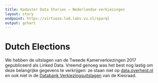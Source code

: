 ```yaml
---
title: Kadaster Data Stories ― Nederlandse verkiezingen
layout: story
endpoint: https://virtuoso.lod.labs.vu.nl/sparql
output: gchart
---
```

# Dutch Elections

We hebben de uitslagen van de Tweede Kamerverkiezingen 2017
gepubliceerd als Linked Data.  Vreemd genoeg was het best nog
lastig om deze belangrijke gegevens te verkrijgen: ze staan
niet op <a href="http://data.overheid.nl">data.overheid.nl</a>
en ook niet in
de [Databank
Verkiezingsuitslagen](http://www.verkiezingsuitslagen.nl/) van de Kiesraad.

<div data-query
     data-query-sparql="tweede_kamer_verkiezingen_2017.rq">
</div>
<!--
<p>We linken de verkiezingsuitslagen op gemeente niveau aan
gemeentes in de BAG.  Wikidata en DBpedia bevatten mappings van
BAG naar CBS gemeentes. CBS bevat verschillende statistieken op
gemeente niveau. Hieronder laten we de gemeentes zien waar de
ratio van PVV stemmers in verhouding met het percentage
niet-westerse allochtonen het grootst is.</p>
<div data-query="http://static.triply.cc/sparql/elections.html#query=prefix+cbs%3A+%3Chttps%3A%2F%2Fcbs.nl%2Fdef%2F%3E%0Aprefix+geo%3A+%3Chttp%3A%2F%2Fwww.opengis.net%2Font%2Fgeosparql%23%3E%0Aprefix+owl%3A+%3Chttp%3A%2F%2Fwww.w3.org%2F2002%2F07%2Fowl%23%3E%0Aprefix+tdp%3A+%3Chttps%3A%2F%2Ftriply.cc%2Fpoliticalparties%2F%3E%0Aprefix+tsp%3A+%3Chttps%3A%2F%2Ftriply.cc%2Fproperties%2F%3E%0Aprefix+xsd%3A+%3Chttp%3A%2F%2Fwww.w3.org%2F2001%2FXMLSchema%23%3E%0Aselect+distinct+%3Fname+%3FwktLabel+%3Fwkt+%7B%0A++%3Fcbs+cbs%3AgemeenteCode+%3FcbsCode+%3B+cbs%3AgemeenteNaam+%3Fname%0A++filter+(contains(str(%3Fcbs)%2C+%22id%2Fgemeente%2F%22))%0A++%3Fcbs+cbs%3AnietWesterseAllochtoon+%3FpercAllochtoon%0A++bind+(iri(concat(%22https%3A%2F%2Ftriply.cc%2Felections%2Ftk2017data%22%2C+substr(%3FcbsCode%2C+2)))+AS+%3FelectionResult)%0A++%3FelectionResult+tsp%3ApartyResult+%5B+tsp%3AresultOf+tdp%3APVV+%3B+tsp%3Apercentage+%3FpercVotes+%5D%0A++bind+(xsd%3Adouble(%3FpercVotes)+%2F+%3FpercAllochtoon+as+%3Fratio)%0A++%7Bselect+%3Fcbs+(sample(%3Fwkt)+as+%3Fwkt)+%7B+%3Fcbs+%5Eowl%3AsameAs%2Fgeo%3AhasGeometry%2Fgeo%3AasWKT+%3Fwkt+%7D+group+by+%3Fcbs+%7D%0A++bind+(concat('%3Ch1%3E'%2Cstr(%3Fname)%2C'%3C%2Fh1%3E%3Cp%3EPVV+votes%3A+'%2Cstr(%3FpercVotes)%2C'%3C%2Fp%3E%3Cp%3EAllochtoon%3A+'%2Cstr(%3FpercAllochtoon)%2C'%3C%2Fp%3E%3Cp%3ERatio%3A+'%2Cstr(%3Fratio)%2C'%3C%2Fp%3E')+as+%3FwktLabel)%0A%7D%0Aorder+by+desc+(%3Fratio)%0Alimit+25%0A&contentTypeConstruct=text%2Fturtle&contentTypeSelect=application%2Fsparql-results%2Bjson&endpoint=https%3A%2F%2Fvirtuoso.lod.labs.vu.nl%2Fsparql&requestMethod=POST&tabTitle=Query&headers=%7B%7D&outputFormat=leaflet">
  </div>
  -->
